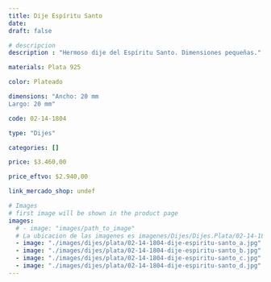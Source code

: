 ```yaml
---
title: Dije Espíritu Santo
date: 
draft: false

# descripcion
description : "Hermoso dije del Espíritu Santo. Dimensiones pequeñas."

materials: Plata 925

color: Plateado

dimensions: "Ancho: 20 mm 
Largo: 20 mm"

code: 02-14-1804

type: "Dijes"

categories: []

price: $3.460,00

price_eftvo: $2.940,00

link_mercado_shop: undef

# Images
# first image will be shown in the product page
images:
  # - image: "images/path_to_image"
  # La ubicacion de las imagenes es imagenes/Dijes/Dijes.Plata/02-14-1804-dije-espiritu-santo
  - image: "./images/dijes/plata/02-14-1804-dije-espiritu-santo_a.jpg"
  - image: "./images/dijes/plata/02-14-1804-dije-espiritu-santo_b.jpg"
  - image: "./images/dijes/plata/02-14-1804-dije-espiritu-santo_c.jpg"
  - image: "./images/dijes/plata/02-14-1804-dije-espiritu-santo_d.jpg"
---
```

